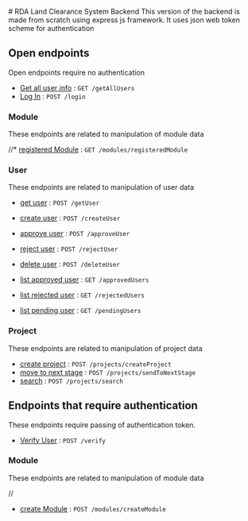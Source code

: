 ﻿﻿# RDA Land Clearance System Backend
This version of the backend is made from scratch using express js framework.
It uses json web token scheme for authentication

## Open endpoints
Open endpoints require no authentication
* [Get all user info](documentation/user/getAllUsers.md) : `GET /getAllUsers`
* [Log In](documentation/login/loginUser.md) : `POST /login`

### Module
These endpoints are related to manipulation of module data


//* [registered Module](doc/module/registeredModules.md) : `GET /modules/registeredModule`

### User
These endpoints are related to manipulation of user data

* [get user](documentation/user/getUser.md) : `POST /getUser`
* [create user](documentation/user/createUser.md) : `POST /createUser`

* [approve user](documentation/user/approveUser.md) : `POST /approveUser`
* [reject user](documentation/user/rejectUser.md) : `POST /rejectUser`
* [delete user](documentation/user/deleteUser.md) : `POST /deleteUser`

* [list approved user](documentation/user/getApprovedUsers.md) : `GET /approvedUsers`
* [list rejected user](documentation/user/getRejectedUsers.md) : `GET /rejectedUsers`
* [list pending user](documentation/user/getPendingUsers.md) : `GET /pendingUsers`

### Project
These endpoints are related to manipulation of project data

* [create project](documentation/project/createProject.md) : `POST /projects/createProject`
* [move to next stage](documentation/project/sendToNextStage.md) : `POST /projects/sendToNextStage`
* [search](documentation/project/search.md) : `POST /projects/search`

## Endpoints that require authentication
These endpoints require passing of authentication token. 

* [Verify User](documentation/login/verifyUser.md) : `POST /verify`

### Module
These endpoints are related to manipulation of module data

//
* [create Module](doc/module/createModule.md) : `POST /modules/createModule`


